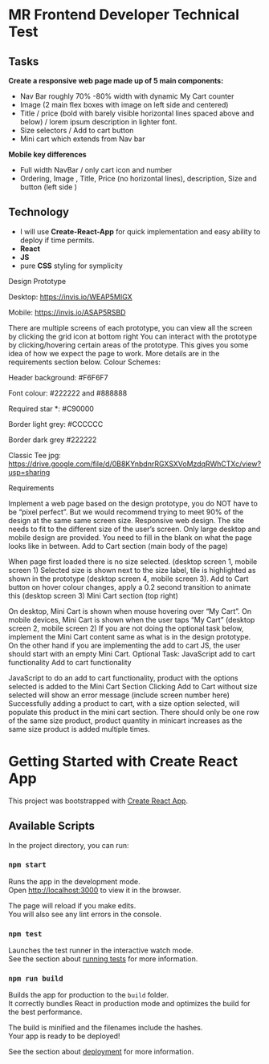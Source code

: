 # MR Frontend Developer Technical Test

## Tasks 

**Create a responsive web page made up of 5 main components:**

- Nav Bar roughly 70% -80% width with dynamic My Cart counter  
- Image (2 main flex boxes with image on left side and centered)
- Title / price (bold with barely visible horizontal lines spaced above and below) / lorem ipsum description in lighter font.
- Size selectors / Add to cart button
- Mini cart which extends from Nav bar

**Mobile key differences**

- Full width NavBar / only cart icon and number
- Ordering, Image , Title, Price (no horizontal lines), description, Size and button (left side )


## Technology

- I will use **Create-React-App** for quick implementation and easy ability to deploy if time permits.
- **React** 
- **JS**
- pure **CSS** styling for symplicity

Design Prototype

Desktop: https://invis.io/WEAP5MIGX

Mobile: https://invis.io/ASAP5RSBD

There are multiple screens of each prototype, you can view all the screen by clicking the grid icon at bottom right
You can interact with the prototype by clicking/hovering certain areas of the prototype. This gives you some idea of how we expect the page to work. More details are in the requirements section below.
Colour Schemes:

Header background: #F6F6F7

Font colour:  #222222 and #888888

Required star *: #C90000

Border light grey: #CCCCCC

Border dark grey #222222

Classic Tee jpg: https://drive.google.com/file/d/0B8KYnbdnrRGXSXVoMzdqRWhCTXc/view?usp=sharing

Requirements

Implement a web page based on the design prototype, you do NOT have to be “pixel perfect”. But we would recommend trying to meet 90% of the design at the same same screen size.
Responsive web design. The site needs to fit to the different size of the user’s screen. Only large desktop and mobile design are provided. You need to fill in the blank on what the page looks like in between.
Add to Cart section (main body of the page)

When page first loaded there is no size selected. (desktop screen 1, mobile screen 1)
Selected size is shown next to the size label, tile is highlighted as shown in the prototype (desktop screen 4, mobile screen 3).
Add to Cart button on hover colour changes, apply a 0.2 second transition to animate this (desktop screen 3)
Mini Cart section (top right)

On desktop, Mini Cart is shown when mouse hovering over “My Cart”. On mobile devices, Mini Cart is shown when the user taps “My Cart” (desktop screen 2, mobile screen 2)
If you are not doing the optional task below, implement the Mini Cart content same as what is in the design prototype. On the other hand if you are implementing the add to cart JS, the user should start with an empty Mini Cart.
Optional Task: JavaScript add to cart functionality
Add to cart functionality

JavaScript to do an add to cart functionality, product with the options selected is added to the Mini Cart Section
Clicking Add to Cart without size selected will show an error message (include screen number here)
Successfully adding a product to cart, with a size option selected, will populate this product in the mini cart section.
There should only be one row of the same size product, product quantity in minicart increases as the same size product is added multiple times.


# Getting Started with Create React App

This project was bootstrapped with [Create React App](https://github.com/facebook/create-react-app).

## Available Scripts

In the project directory, you can run:

### `npm start`

Runs the app in the development mode.\
Open [http://localhost:3000](http://localhost:3000) to view it in the browser.

The page will reload if you make edits.\
You will also see any lint errors in the console.

### `npm test`

Launches the test runner in the interactive watch mode.\
See the section about [running tests](https://facebook.github.io/create-react-app/docs/running-tests) for more information.

### `npm run build`

Builds the app for production to the `build` folder.\
It correctly bundles React in production mode and optimizes the build for the best performance.

The build is minified and the filenames include the hashes.\
Your app is ready to be deployed!

See the section about [deployment](https://facebook.github.io/create-react-app/docs/deployment) for more information.
